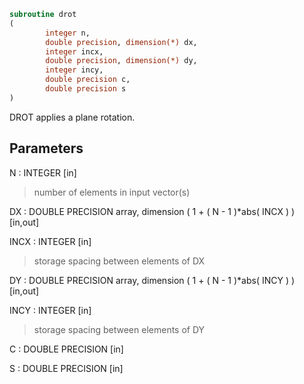 ```fortran
subroutine drot
(
        integer n,
        double precision, dimension(*) dx,
        integer incx,
        double precision, dimension(*) dy,
        integer incy,
        double precision c,
        double precision s
)
```

DROT applies a plane rotation.

## Parameters
N : INTEGER [in]
> number of elements in input vector(s)

DX : DOUBLE PRECISION array, dimension ( 1 + ( N - 1 )*abs( INCX ) ) [in,out]

INCX : INTEGER [in]
> storage spacing between elements of DX

DY : DOUBLE PRECISION array, dimension ( 1 + ( N - 1 )*abs( INCY ) ) [in,out]

INCY : INTEGER [in]
> storage spacing between elements of DY

C : DOUBLE PRECISION [in]

S : DOUBLE PRECISION [in]
